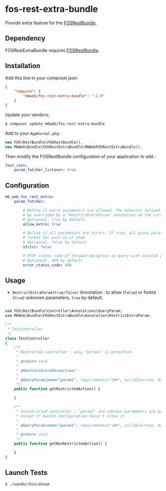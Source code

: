 fos-rest-extra-bundle
=======================

Provide extra feature for the [FOSRestBundle](https://github.com/FriendsOfSymfony/FOSRestBundle).

## Dependency

FOSRestExtraBundle requires [FOSRestBundle](https://github.com/FriendsOfSymfony/FOSRestBundle).

## Installation

Add this line in your composer.json:

```json
{
    "require": {
        "m6web/fos-rest-extra-bundle": "~1.0"
    }
}
```

Update your vendors:

```sh
$ composer update m6web/fos-rest-extra-bundle
```

Add to your `AppKernel.php`:

```php
new FOS\RestBundle\FOSRestBundle(),
new M6Web\Bundle\FOSRestExtraBundle\M6WebFOSRestExtraBundle(),
```


Then modify the FOSRestBundle configuration of your application to add :

```yaml
fost_rest:
    param_fetcher_listener: true
```

## Configuration

```yml
m6_web_fos_rest_extra:
    param_fetcher:

        # Define if extra parameters are allowed. The behavior defined here is the default one and can
        # be overrided by a "RestrictExtraParam" annotation on the current action.
        # Optionnal, true by default
        allow_extra: true

        # Define if all parameters are strict. If true, all given parameters have to match defined
        # format for each on of them.
        # Optionnal, false by default
        strict: false

        # HTTP status code of throwed exception on query with invalid parameters
        # Optionnal, 400 by default
        error_status_code: 400
```

## Usage

- `RestrictExtraParam(true/false)` Annotation : to allow (`false`) or forbid (`true`) unknown parameters, `true` by default.

```php

use FOS\RestBundle\Controller\Annotations\QueryParam;
use M6Web\Bundle\FOSRestExtraBundle\Annotation\RestrictExtraParam;

/**
 * TestController
 */
class TestController
{
    /**
     * Restricted controller : only "param1" is permitted
     *
     * @return void
     *
     * @RestrictExtraParam(true)
     *
     * @QueryParam(name="param1", requirements="\d+", nullable=true, description="My Param 1")
     */
    public function getRestrictedAction() {

    }

    /**
     * Unrestricted controller : "param1" and unknown parameters are permitted
     * except if bundle configuration doesn't allow it
     *
     * @QueryParam(name="param1", requirements="\d+", nullable=true, description="My Param 1")
     *
     * @return void
     */
    public function getNonRestrictedAction() {

    }
}

```
## Launch Tests

```shell
$ ./vendor/bin/atoum
```

